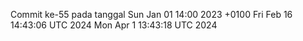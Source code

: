 Commit ke-55 pada tanggal Sun Jan 01 14:00 2023 +0100
Fri Feb 16 14:43:06 UTC 2024
Mon Apr  1 13:43:18 UTC 2024
